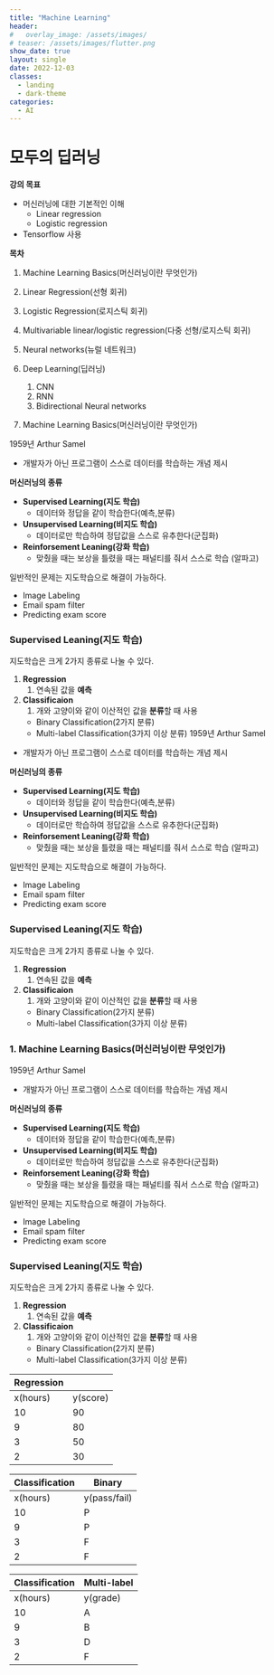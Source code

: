 ```yaml
---
title: "Machine Learning"
header:
#   overlay_image: /assets/images/
# teaser: /assets/images/flutter.png
show_date: true
layout: single
date: 2022-12-03
classes:
  - landing
  - dark-theme
categories:
  - AI
---
```


# 모두의 딥러닝


**강의 목표** 

- 머신러닝에 대한 기본적인 이해
    - Linear regression
    - Logistic regression
- Tensorflow 사용

**목차** 

1. Machine Learning Basics(머신러닝이란 무엇인가)
2. Linear Regression(선형 회귀)
3. Logistic Regression(로지스틱 회귀)
4. Multivariable linear/logistic regression(다중 선형/로지스틱 회귀)
5. Neural networks(뉴럴 네트워크)
6. Deep Learning(딥러닝)
    1. CNN
    2. RNN
    3. Bidirectional Neural networks



1. Machine Learning Basics(머신러닝이란 무엇인가)

1959년 Arthur Samel

- 개발자가 아닌 프로그램이 스스로 데이터를 학습하는 개념 제시

**머신러닝의 종류**

- **Supervised Learning(지도 학습)**
    - 데이터와 정답을 같이 학습한다(예측,분류)
- **Unsupervised Learning(비지도 학습)**
    - 데이터로만 학습하여 정답값을 스스로 유추한다(군집화)
- **Reinforsement Leaning(강화 학습)**
    - 맞췄을 때는 보상을 틀렸을 때는 패널티를 줘서 스스로 학습 (알파고)

일반적인 문제는 지도학습으로 해결이 가능하다.

- Image Labeling
- Email spam filter
- Predicting exam score

### Supervised Leaning(지도 학습)

지도학습은 크게 2가지 종류로 나눌 수 있다.

1. **Regression**
    1. 연속된 값을 **예측**
2. **Classificaion**
    1. 개와 고양이와 같이 이산적인 값을 **분류**할 때 사용
    - Binary Classification(2가지 분류)
    - Multi-label Classification(3가지 이상 분류)
1959년 Arthur Samel

- 개발자가 아닌 프로그램이 스스로 데이터를 학습하는 개념 제시

**머신러닝의 종류**

- **Supervised Learning(지도 학습)**
    - 데이터와 정답을 같이 학습한다(예측,분류)
- **Unsupervised Learning(비지도 학습)**
    - 데이터로만 학습하여 정답값을 스스로 유추한다(군집화)
- **Reinforsement Leaning(강화 학습)**
    - 맞췄을 때는 보상을 틀렸을 때는 패널티를 줘서 스스로 학습 (알파고)

일반적인 문제는 지도학습으로 해결이 가능하다.

- Image Labeling
- Email spam filter
- Predicting exam score

### Supervised Leaning(지도 학습)

지도학습은 크게 2가지 종류로 나눌 수 있다.

1. **Regression**
    1. 연속된 값을 **예측**
2. **Classificaion**
    1. 개와 고양이와 같이 이산적인 값을 **분류**할 때 사용
    - Binary Classification(2가지 분류)
    - Multi-label Classification(3가지 이상 분류)


### 1. Machine Learning Basics(머신러닝이란 무엇인가)

1959년 Arthur Samel

- 개발자가 아닌 프로그램이 스스로 데이터를 학습하는 개념 제시

**머신러닝의 종류**

- **Supervised Learning(지도 학습)**
    - 데이터와 정답을 같이 학습한다(예측,분류)
- **Unsupervised Learning(비지도 학습)**
    - 데이터로만 학습하여 정답값을 스스로 유추한다(군집화)
- **Reinforsement Leaning(강화 학습)**
    - 맞췄을 때는 보상을 틀렸을 때는 패널티를 줘서 스스로 학습 (알파고)

일반적인 문제는 지도학습으로 해결이 가능하다.

- Image Labeling
- Email spam filter
- Predicting exam score

### Supervised Leaning(지도 학습)

지도학습은 크게 2가지 종류로 나눌 수 있다.

1. **Regression**
    1. 연속된 값을 **예측**
2. **Classificaion**
    1. 개와 고양이와 같이 이산적인 값을 **분류**할 때 사용
    - Binary Classification(2가지 분류)
    - Multi-label Classification(3가지 이상 분류)

| Regression |  |
| --- | --- |
| x(hours) | y(score) |
| 10 | 90 |
| 9 | 80 |
| 3 | 50 |
| 2 | 30 |

| Classification | Binary |
| --- | --- |
| x(hours) | y(pass/fail) |
| 10 | P |
| 9 | P |
| 3 | F |
| 2 | F |

| Classification | Multi-label |
| --- | --- |
| x(hours) | y(grade) |
| 10 | A |
| 9 | B |
| 3 | D |
| 2 | F |